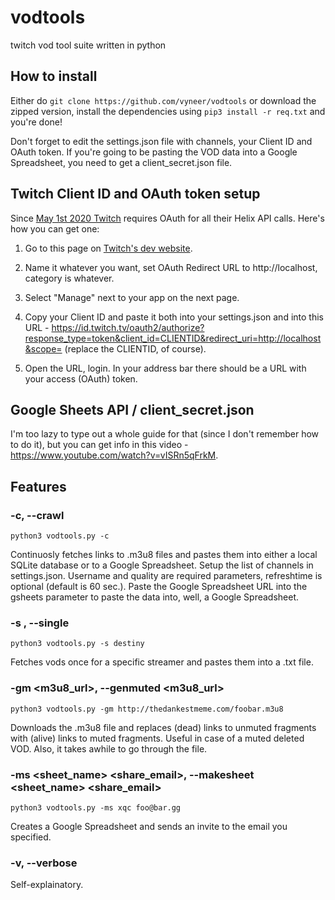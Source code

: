 # vodtools
twitch vod tool suite written in python


## How to install

Either do ```git clone https://github.com/vyneer/vodtools``` or download the zipped version, 
install the dependencies using ```pip3 install -r req.txt``` and you're done!

Don't forget to edit the settings.json file with channels, your Client ID and OAuth token.
If you're going to be pasting the VOD data into a Google Spreadsheet, you need to get a client_secret.json file.

## Twitch Client ID and OAuth token setup

Since [May 1st 2020 Twitch](https://discuss.dev.twitch.tv/t/requiring-oauth-for-helix-twitch-api-endpoints/23916) 
requires OAuth for all their Helix API calls. Here's how you can get one:

1. Go to this page on [Twitch's dev website](https://dev.twitch.tv/dashboard/apps/create).

2. Name it whatever you want, set OAuth Redirect URL to http://localhost, category is whatever.

3. Select "Manage" next to your app on the next page.

4. Copy your Client ID and paste it both into your settings.json and into this URL - https://id.twitch.tv/oauth2/authorize?response_type=token&client_id=CLIENTID&redirect_uri=http://localhost&scope= (replace the CLIENTID, of course).

5. Open the URL, login. In your address bar there should be a URL with your access (OAuth) token.

## Google Sheets API / client_secret.json

I'm too lazy to type out a whole guide for that (since I don't remember how to do it), but you can get info in this video - https://www.youtube.com/watch?v=vISRn5qFrkM.

## Features

### -c, --crawl

```python3 vodtools.py -c```

Continuosly fetches links to .m3u8 files and pastes them into either a local SQLite database or to a Google Spreadsheet.
Setup the list of channels in settings.json. Username and quality are required parameters, refreshtime is optional (default is 60 sec.).
Paste the Google Spreadsheet URL into the gsheets parameter to paste the data into, well, a Google Spreadsheet.

### -s <username>, --single <username>

```python3 vodtools.py -s destiny```

Fetches vods once for a specific streamer and pastes them into a .txt file.

### -gm <m3u8_url>, --genmuted <m3u8_url>

```python3 vodtools.py -gm http://thedankestmeme.com/foobar.m3u8```

Downloads the .m3u8 file and replaces (dead) links to unmuted fragments with (alive) links to muted fragments. 
Useful in case of a muted deleted VOD. Also, it takes awhile to go through the file.

### -ms <sheet_name> <share_email>, --makesheet <sheet_name> <share_email>

```python3 vodtools.py -ms xqc foo@bar.gg```

Creates a Google Spreadsheet and sends an invite to the email you specified.

### -v, --verbose

Self-explainatory.

